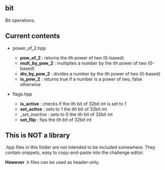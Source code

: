 ## bit
Bit operations.

## Current contents

* power_of_2.hpp
  * __pow_of_2__ : returns the ith power of two (0-based)
  * __mult_by_pow_2__ : multiplies a number by the ith power of two (0-based)
  * __div_by_pow_2__ : divides a number by the ith power of two (0-based)
  * __is_pow_2__ : returns true if a number is a power of two, false otherwise
  
* flags.hpp
  * __is_active__ : checks if the ith bit of 32bit int is set to 1
  * __set_active__ : sets to 1 the ith bit of 32bit int
  * __set_inactive_ : sets to 0 the ith bit of 32bit int
  * __set_flip__ : fips the ith bit of 32bit int

## This is NOT a library
.hpp files in this folder are not intended to be included somewhere. They contain snippets, easy to copy-and-paste into the challenge editor.

__However__ .h files can be used as header-only.
